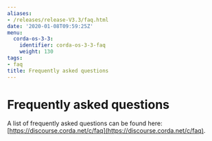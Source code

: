 ```yaml
---
aliases:
- /releases/release-V3.3/faq.html
date: '2020-01-08T09:59:25Z'
menu:
  corda-os-3-3:
    identifier: corda-os-3-3-faq
    weight: 130
tags:
- faq
title: Frequently asked questions
---
```



# Frequently asked questions

A list of frequently asked questions can be found here: [https://discourse.corda.net/c/faq](https://discourse.corda.net/c/faq).

